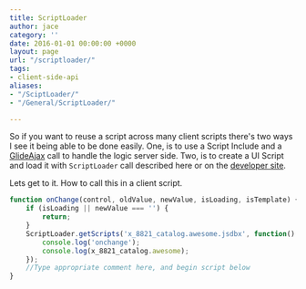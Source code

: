 ```yaml
---
title: ScriptLoader
author: jace
category: ''
date: 2016-01-01 00:00:00 +0000
layout: page
url: "/scriptloader/"
tags:
- client-side-api
aliases:
- "/SciptLoader/"
- "/General/ScriptLoader/"

---
```

So if you want to reuse a script across many client scripts there's two ways I see it being able to be done easily.  One, is to use a Script Include and a [GlideAjax](/GlideAjax) call to handle the logic server side.  Two, is to create a UI Script and load it with `ScriptLoader` call described here or on the [developer site](https://developer.servicenow.com/app.do#!/api_doc?v=jakarta&id=c_ScriptLoaderAPI).

Lets get to it.  How to call this in a client script.
<!--more-->

```js
function onChange(control, oldValue, newValue, isLoading, isTemplate) {
    if (isLoading || newValue === '') {
        return;
    }
    ScriptLoader.getScripts('x_8821_catalog.awesome.jsdbx', function() {
        console.log('onchange');
        console.log(x_8821_catalog.awesome);
    });
    //Type appropriate comment here, and begin script below
}
```